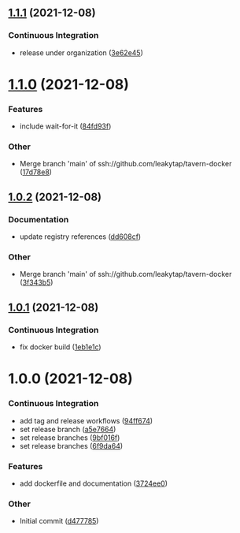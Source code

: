 ## [1.1.1](https://github.com/leakytap/tavern-docker/compare/v1.1.0...v1.1.1) (2021-12-08)

### Continuous Integration

- release under organization ([3e62e45](https://github.com/leakytap/tavern-docker/commit/3e62e4576cdba551a9a081e905562e4e55c87dd5))

# [1.1.0](https://github.com/leakytap/tavern-docker/compare/v1.0.2...v1.1.0) (2021-12-08)

### Features

- include wait-for-it ([84fd93f](https://github.com/leakytap/tavern-docker/commit/84fd93f64075ffb24bc129a26e8723a3992270be))

### Other

- Merge branch 'main' of ssh://github.com/leakytap/tavern-docker ([17d78e8](https://github.com/leakytap/tavern-docker/commit/17d78e8d5120dca7670898af8589c8cd7ff4dbf6))

## [1.0.2](https://github.com/leakytap/tavern-docker/compare/v1.0.1...v1.0.2) (2021-12-08)

### Documentation

- update registry references ([dd608cf](https://github.com/leakytap/tavern-docker/commit/dd608cf4003a14795caacd108a6591ac1cb30663))

### Other

- Merge branch 'main' of ssh://github.com/leakytap/tavern-docker ([3f343b5](https://github.com/leakytap/tavern-docker/commit/3f343b53937ca49deb4de93e6df894e253055635))

## [1.0.1](https://github.com/leakytap/tavern-docker/compare/v1.0.0...v1.0.1) (2021-12-08)

### Continuous Integration

- fix docker build ([1eb1e1c](https://github.com/leakytap/tavern-docker/commit/1eb1e1cb978df542bab276b8eb845af99e46b961))

# 1.0.0 (2021-12-08)

### Continuous Integration

- add tag and release workflows ([94ff674](https://github.com/leakytap/tavern-docker/commit/94ff67411f0074d1d6c70c57802b59e7ba67ee89))
- set release branch ([a5e7664](https://github.com/leakytap/tavern-docker/commit/a5e766478eee4ed77be85c45c14f398225e2c222))
- set release branches ([9bf016f](https://github.com/leakytap/tavern-docker/commit/9bf016f8c05da69ee1673e3d80ff42aa321f16aa))
- set release branches ([6f9da64](https://github.com/leakytap/tavern-docker/commit/6f9da6479023a3d0b6f121e3a2191b9695eb4277))

### Features

- add dockerfile and documentation ([3724ee0](https://github.com/leakytap/tavern-docker/commit/3724ee0f00bc75f39f9d138f6a10537f75cc209b))

### Other

- Initial commit ([d477785](https://github.com/leakytap/tavern-docker/commit/d477785e6b6972ce19f5e7bb038f478a88fd4ef8))
